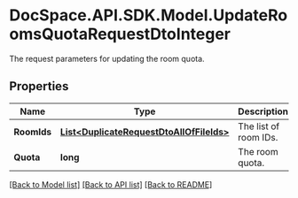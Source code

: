 # DocSpace.API.SDK.Model.UpdateRoomsQuotaRequestDtoInteger
The request parameters for updating the room quota.

## Properties

Name | Type | Description | Notes
------------ | ------------- | ------------- | -------------
**RoomIds** | [**List&lt;DuplicateRequestDtoAllOfFileIds&gt;**](DuplicateRequestDtoAllOfFileIds.md) | The list of room IDs. | [optional] 
**Quota** | **long** | The room quota. | [optional] 

[[Back to Model list]](../README.md#documentation-for-models) [[Back to API list]](../README.md#documentation-for-api-endpoints) [[Back to README]](../README.md)

